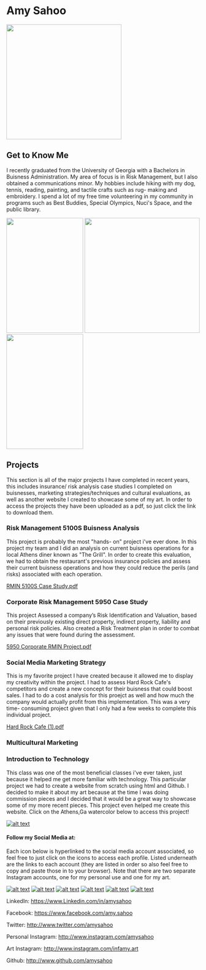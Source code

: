 
#     Amy Sahoo

<img src="https://user-images.githubusercontent.com/34382282/130311760-0ccfd7e9-6ad8-4351-ab67-1bb1dc2e15e8.png" width="300" height="300">


## Get to Know Me
I recently graduated from the University of Georgia with a Bachelors in Buisness Administration. My area of focus is in Risk Management, but I also obtained a communications minor. My hobbies include hiking with my dog, tennis, reading, painting, and tactile crafts such as rug- making and embroidery. I spend a lot of my free time volunteering in my community in programs such as Best Buddies, Special Olympics, Nuci's Space, and the public library. 

<img src="https://user-images.githubusercontent.com/34382282/130310342-b141b36b-a1b5-4d6b-8f1c-adc9ba2da1fc.jpg" width="200" height="300"> <img src="https://user-images.githubusercontent.com/34382282/130312234-a4dbb514-0b80-4cf9-9eee-d21307eff9a4.jpeg" width="300" height="300"> <img src="https://user-images.githubusercontent.com/34382282/130312305-9c141fd7-1749-436f-9135-7f2af53b47ac.jpeg" width="200" height="300">





## Projects
This section is all of the major projects I have completed in recent years, this includes insurance/ risk analysis case studies I completed on buisnesses, marketing strategies/techniques and cultural evaluations, as well as another website I created to showcase some of my art. In order to access the projects they have been uploaded as a pdf, so just click the link to download them. 

### Risk Management 5100S Buisness Analysis
This project is probably the most "hands- on" project i've ever done. In this project my team and I did an analysis on current buisness operations for a local Athens diner known as "The Grill". In order to create this evaluation, we had to obtain the restaurant's previous insurance policies and assess their current buisness operations and how they could reduce the perils (and risks) associated with each operation. 

[RMIN 5100S Case Study.pdf](https://github.com/amysahoo/amysahoo.github.io/files/7025057/RMIN.5100S.Case.Study.pdf)


### Corporate Risk Management 5950 Case Study 
This project Assessed a company’s Risk Identification and Valuation, based on their previously existing direct property, indirect property, liability and personal risk policies. Also created a Risk Treatment plan in order to combat any issues that were found during the assessment. 

[5950 Corporate RMIN Project.pdf](https://github.com/amysahoo/amysahoo.github.io/files/7025062/5950.Corporate.RMIN.Project.pdf)

### Social Media Marketing Strategy 
This is my favorite project I have created because it allowed me to display my creativity within the project. I had to assess Hard Rock Cafe's competitors and create a new concept for their buisness that could boost sales. I had to do a cost analysis for this proejct as well and how much the company would actually profit from this implementation. This was a very time- consuming project given that I only had a few weeks to complete this individual project. 

[Hard Rock Cafe (1).pdf](https://github.com/amysahoo/amysahoo.github.io/files/7025111/Hard.Rock.Cafe.1.pdf)

### Multicultural Marketing


### Introduction to Technology
This class was one of the most beneficial classes i've ever taken, just because it helped me get more familiar with technology. This particular project we had to create a website from scratch using html and Github. I decided to make it about my art because at the time I was doing commission pieces and I decided that it would be a great way to showcase some of my more recent pieces. This project even helped me create this website. Click on the Athens,Ga watercolor below to access this project!

[![alt text][7.1]][7]

[7.1]: https://user-images.githubusercontent.com/34382282/130319456-91803df0-24b7-4250-96a5-9c5a161c9fa7.JPG 

[7]: https://ks84512.github.io/AmysArtPage/

 
#### Follow my Social Media at:
 
 Each icon below is hyperlinked to the social media account associated, so feel free to just click on the icons to access each profile. Listed underneath are the links to each account (they are listed in order so also feel free to copy and paste those in to your browser). Note that there are two separate Instagram accounts, one for my personal use and one for my art.
 <!-- Please don't remove this: Grab your social icons from https://github.com/carlsednaoui/gitsocial -->

<!-- display the social media buttons in your README -->

[![alt text][1.1]][1]
[![alt text][2.1]][2]
[![alt text][3.1]][3]
[![alt text][4.1]][4]
[![alt text][5.1]][5]
[![alt text][6.1]][6]


<!-- links to social media icons -->
<!-- no need to change these -->

<!-- icons with padding -->
[1.1]: https://imgur.com/RJAuD3B.png (linkedin)

[2.1]: https://imgur.com/O4Nu3EO.png (facebook icon with padding)

[3.1]: https://imgur.com/mhIWnHB.png  (twitter icon with padding)

[4.1]: https://imgur.com/xLtPm12.png (real insta icon with padding)

[5.1]: https://imgur.com/OgUDrnB.png (art insta icon with padding)

[6.1]: https://imgur.com/244dUgB.png (github icon with padding)





<!-- links to your social media accounts -->
<!-- update these accordingly -->

[1]: https://www.Linkedin.com/in/amysahoo 
[2]: http://www.facebook.com/amy.sahoo
[3]: http://www.twitter.com/amysahoo
[4]: http://www.instagram.com/amysahoo
[5]: http://www.instagram.com/infamy.art
[6]: http://www.github.com/amysahoo



<!-- Please don't remove this: Grab your social icons from https://github.com/amysahoo/gitsocial -->

            
LinkedIn: https://www.Linkedin.com/in/amysahoo

Facebook: https://www.facebook.com/amy.sahoo

Twitter: http://www.twitter.com/amysahoo

Personal Instagram: http://www.instagram.com/amysahoo

Art Instagram: http://www.instagram.com/infamy.art

Github: http://www.github.com/amysahoo 
